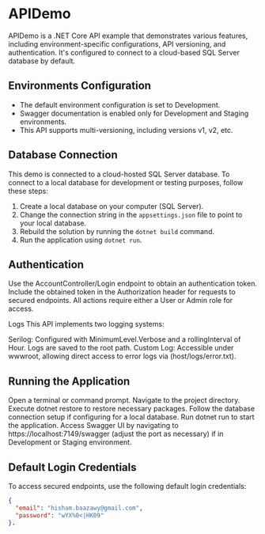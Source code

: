 # APIDemo

APIDemo is a .NET Core API example that demonstrates various features, including environment-specific configurations, API versioning, and authentication. It's configured to connect to a cloud-based SQL Server database by default.

## Environments Configuration

- The default environment configuration is set to Development.
- Swagger documentation is enabled only for Development and Staging environments.
- This API supports multi-versioning, including versions v1, v2, etc.

## Database Connection

This demo is connected to a cloud-hosted SQL Server database. To connect to a local database for development or testing purposes, follow these steps:

1. Create a local database on your computer (SQL Server).
2. Change the connection string in the `appsettings.json` file to point to your local database.
3. Rebuild the solution by running the `dotnet build` command.
4. Run the application using `dotnet run`.



## Authentication
Use the AccountController/Login endpoint to obtain an authentication token.
Include the obtained token in the Authorization header for requests to secured endpoints.
All actions require either a User or Admin role for access.

Logs
This API implements two logging systems:

Serilog: Configured with MinimumLevel.Verbose and a rollingInterval of Hour. Logs are saved to the root path.
Custom Log: Accessible under wwwroot, allowing direct access to error logs via (host/logs/error.txt).



##  Running the Application
Open a terminal or command prompt.
Navigate to the project directory.
Execute dotnet restore to restore necessary packages.
Follow the database connection setup if configuring for a local database.
Run dotnet run to start the application.
Access Swagger UI by navigating to https://localhost:7149/swagger (adjust the port as necessary) if in Development or Staging environment.

## Default Login Credentials

To access secured endpoints, use the following default login credentials:

```json
{
  "email": "hisham.baazawy@gmail.com",
  "password": "wYX%0<|HK09"
}.
